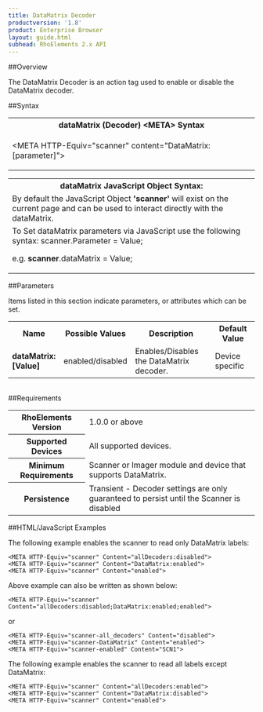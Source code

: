 ```yaml
---
title: DataMatrix Decoder
productversion: '1.8'
product: Enterprise Browser
layout: guide.html
subhead: RhoElements 2.x API
---
```


##Overview

The DataMatrix Decoder is an action tag used to enable or disable the DataMatrix decoder.

##Syntax

<table class="re-table"><tr><th class="tableHeading">dataMatrix (Decoder) &lt;META&gt; Syntax
</th></tr><tr><td class="clsSyntaxCells clsOddRow"><p>&lt;META HTTP-Equiv="scanner" content="DataMatrix:[parameter]"&gt;</p></td></tr></table>
<table class="re-table"><tr><th class="tableHeading">dataMatrix JavaScript Object Syntax:</th></tr><tr><td class="clsSyntaxCells clsOddRow">
By default the JavaScript Object <b>'scanner'</b> will exist on the current page and can be used to interact directly with the dataMatrix.
</td></tr><tr><td class="clsSyntaxCells clsEvenRow">
To Set dataMatrix parameters via JavaScript use the following syntax: scanner.Parameter = Value;
<P />e.g. <b>scanner</b>.dataMatrix = Value;
</td></tr></table>

##Parameters


Items listed in this section indicate parameters, or attributes which can be set.
<table class="re-table"><col width="20%" /><col width="20%" /><col width="38%" /><col width="22%" /><tr><th class="tableHeading">Name</th><th class="tableHeading">Possible Values</th><th class="tableHeading">Description</th><th class="tableHeading">Default Value</th></tr><tr><td class="clsSyntaxCells clsOddRow"><b>dataMatrix:[Value]
</b></td><td class="clsSyntaxCells clsOddRow">enabled/disabled</td><td class="clsSyntaxCells clsOddRow">Enables/Disables the DataMatrix decoder.</td><td class="clsSyntaxCells clsOddRow">Device specific</td></tr></table>
<table class="re-table"><col width="78%" /><col width="8%" /><col width="1%" /><col width="5%" /><col width="1%" /><col width="5%" /><col width="2%" /></table>





##Requirements

<table class="re-table"><tr><th class="tableHeading">RhoElements Version</th><td class="clsSyntaxCell clsEvenRow">1.0.0 or above
</td></tr><tr><th class="tableHeading">Supported Devices</th><td class="clsSyntaxCell clsOddRow">All supported devices.</td></tr><tr><th class="tableHeading">Minimum Requirements</th><td class="clsSyntaxCell clsOddRow">Scanner or Imager module and device that supports DataMatrix.</td></tr><tr><th class="tableHeading">Persistence</th><td class="clsSyntaxCell clsEvenRow">Transient - Decoder settings are only guaranteed to persist until the Scanner is disabled</td></tr></table>


##HTML/JavaScript Examples

The following example enables the scanner to read only DataMatrix labels:

	<META HTTP-Equiv="scanner" Content="allDecoders:disabled">
	<META HTTP-Equiv="scanner" Content="DataMatrix:enabled">
	<META HTTP-Equiv="scanner" Content="enabled">
	
Above example can also be written as shown below:

	<META HTTP-Equiv="scanner" Content="allDecoders:disabled;DataMatrix:enabled;enabled">
	
or

	<META HTTP-Equiv="scanner-all_decoders" Content="disabled">
	<META HTTP-Equiv="scanner-DataMatrix" Content="enabled">
	<META HTTP-Equiv="scanner-enabled" Content="SCN1">
	
The following example enables the scanner to read all labels except DataMatrix:

	<META HTTP-Equiv="scanner" Content="allDecoders:enabled">
	<META HTTP-Equiv="scanner" Content="DataMatrix:disabled">
	<META HTTP-Equiv="scanner" Content="enabled">
	





